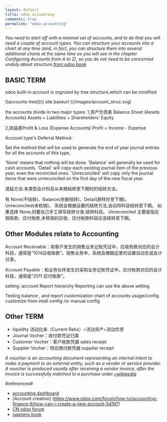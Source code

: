 ```yaml
---
layout: default
title: odoo accounting
comments: true
permalink: "odoo-accounting"
---
```


*You need to start off with a minimal set of accounts, and to do that you will need a couple of account types. You can structure your accounts into a chart at any time (and, in fact, you can structure them into several additional charts at the same time as you will see in the chapter Configuring Accounts from A to Z), so you do not need to be concerned unduly about structure.[from odoo book](https://doc.odoo.com/book/)*

## BASIC TERM
odoo built-in account is orgnized by tree structure,which can be modified

![accounts-tree]({{ site.baseurl }}/images/account_struc.svg)

the accounts divide in two major types:
1,资产负债表 Balance Sheet (Assets Accounts)
Assets = Liabilities + Shareholders’ Equity

2,损益表Profit & Loss (Expense Accounts)
Profit = Income - Expense

Account type's Deferral Method:

Set the method that will be used to generate the end of year journal entries for all the accounts of this type,

'None' means that nothing will be done.
'Balance' will generally be used for cash accounts.
'Detail' will copy each existing journal item of the previous year, even the reconciled ones.
'Unreconciled' will copy only the journal items that were unreconciled on the first day of the new fiscal year.

递延方法:本类型会计科目从本期结转至下期时的结转方法。

有 None(不结转)、Balance(余额结转)、Detail(原样抄至下期)、Unreconciled(未核销)。
系统会根据设置的结转方法,自动将科目结转至下期。
如果选择 None,则要自己手工填写结转分录,结转科目。
Unreconciled 主要是指应税账款、应付账款,未核销的应收、应付账款科目应该结转至下期。

## Other Modules relate to Accounting 
Account Receivable：和客户发生的销售业务记账凭证中，应收账款对应的会计科目，通常是“1014应收账款”。销售业务中，系统会根据这里的设置自动生成会计分录。

Account Payable：和业务伙伴发生的采购业务记账凭证中，应付账款对应的会计科目，通常是“2011 应付账款”。



setting :account Report hierarchy
Reporting can use the above setting


Testing balance , and report customization
chart of accounts usage/config
customize from intall config /or manual config

## Other TERM
- liquidity 流动比率（Current Ratio）=流动资产÷流动负债
- Journal Vocher：收付款凭证归类 
- Customer Vocher：客户收款凭据  sales receipt
- Supplier Vocher：供应商付款凭据 supplier receipt

*A voucher is an accounting document representing an internal intent to make a payment to an external entity, such as a vendor or service provider. A voucher is produced usually after receiving a vendor invoice, after the invoice is successfully matched to a purchase order.[>wikipedia](http://en.wikipedia.org/wiki/Voucher)*

#references#
- [accounting dashboard](http://openerp-61-users-guide.readthedocs.org/en/latest/book/3/3_8/company_financial_analysis/)
- [Account creation] (https://www.odoo.com/forum/how-to/accounting-finance-8/how-can-i-create-a-new-account-54197)
- [CN odoo forum](http://shine-it.net/index.php/topic,2431.0.html)
- [openerp book](http://openerp-61-users-guide.readthedocs.org/en/latest/book/)